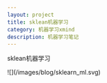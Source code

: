 ```yaml
---
layout: project
title: sklean机器学习
category: 机器学习xmind
description: 机器学习笔记
---
```


<p >sklean机器学习</p>
![](/images/blog/sklearn_ml.svg)
<div class="post-svg-container">
    <object type="image/svg+xml" data="/images/blog/sklearn_ml.svg"></object>
</div>
